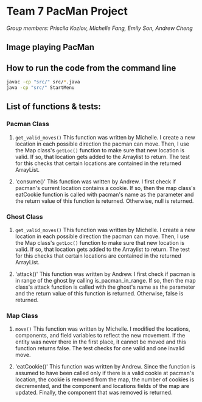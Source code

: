 # Team 7 PacMan Project
_Group members: Priscila Kozlov, Michelle Fang, Emily Son, Andrew Cheng_

## Image playing PacMan

## How to run the code from the command line
```bash
javac -cp "src/" src/*.java
java -cp "src/" StartMenu
```

## List of functions & tests:
### Pacman Class

1. `get_valid_moves()` This function was written by Michelle. I create a new location in each possible direction the pacman can move. Then, I use the Map class's `getLoc()` function to make sure that new location is valid. If so, that location gets added to the Arraylist to return. The test for this checks that certain locations are contained in the returned ArrayList. 

4. 'consume()' This function was written by Andrew. I first check if pacman's current location contains a cookie. If so, then the map class's eatCookie function is called with pacman's name as the parameter and the return value of this function is returned. Otherwise, null is returned.

### Ghost Class

1. `get_valid_moves()` This function was written by Michelle. I create a new location in each possible direction the pacman can move. Then, I use the Map class's `getLoc()` function to make sure that new location is valid. If so, that location gets added to the Arraylist to return. The test for this checks that certain locations are contained in the returned ArrayList. 

4. 'attack()' This function was written by Andrew. I first check if pacman is in range of the ghost by calling is_pacman_in_range. If so, then the map class's attack function is called with the ghost's name as the parameter and the return value of this function is returned. Otherwise, false is returned.

### Map Class

1. `move()` This function was written by Michelle. I modified the locations, components, and field variables to reflect the new movement. If the entity was never there in the first place, it cannot be moved and this function returns false. The test checks for one valid and one invalid move. 

4. 'eatCookie()' This function was written by Andrew. Since the function is assumed to have been called only if there is a valid cookie at pacman's location, the cookie is removed from the map, the number of cookies is decremented, and the component and locations fields of the map are updated. Finally, the component that was removed is returned.